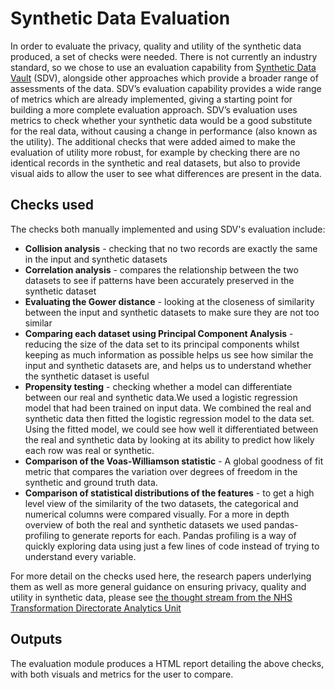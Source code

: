 # Synthetic Data Evaluation

In order to evaluate the privacy, quality and utility of the synthetic data produced, a set of checks were needed. There is not currently an industry standard, so we chose to use an evaluation capability from [Synthetic Data Vault](https://sdv.dev/) (SDV), alongside other approaches which provide a broader range of assessments of the data. SDV’s evaluation capability provides a wide range of metrics which are already implemented, giving a starting point for building a more complete evaluation approach. SDV’s evaluation uses metrics to check whether your synthetic data would be a good substitute for the real data, without causing a change in performance (also known as the utility). The additional checks that were added aimed to make the evaluation of utility more robust, for example by checking there are no identical records in the synthetic and real datasets, but also to provide visual aids to allow the user to see what differences are present in the data. 

## Checks used

The checks both manually implemented and using SDV's evaluation include:
* **Collision analysis** - checking that no two  records are exactly the same in the input and synthetic datasets
* **Correlation analysis** - compares the relationship between the two datasets to see if patterns have been accurately preserved in the synthetic dataset
* **Evaluating the Gower distance** - looking at the closeness of similarity between the input and synthetic datasets to make sure they are not too similar
* **Comparing each dataset using Principal Component Analysis** - reducing the size of the data set to its principal components whilst keeping as much information as possible helps us see how similar the input and synthetic datasets are, and helps us to understand whether the synthetic dataset is useful
* **Propensity testing** - checking whether a model can differentiate between our real and synthetic data.We used a logistic regression model that had been trained on input data. We combined the real and synthetic data then fitted the logistic regression model to the data set. Using the fitted model, we could see how well it differentiated between the real and synthetic data by looking at its ability to predict how likely each row was real or synthetic.
* **Comparison of the Voas-Williamson statistic** - A global goodness of fit metric that compares the variation over degrees of freedom in the synthetic and ground truth data.
* **Comparison of statistical distributions of the features** - to get a high level view of the similarity of the two datasets, the categorical and numerical columns were compared visually. For a more in depth overview of both the real and synthetic datasets we used pandas-profiling to generate reports for each. Pandas profiling is a way of quickly exploring data using just a few lines of code instead of trying to understand every variable.

For more detail on the checks used here, the research papers underlying them as well as more general guidance on ensuring privacy, quality and utility in synthetic data, please see [the thought stream from the NHS Transformation Directorate Analytics Unit](https://nhsx.github.io/AnalyticsUnit/synthetic.html)

## Outputs

The evaluation module produces a HTML report detailing the above checks, with both visuals and metrics for the user to compare.